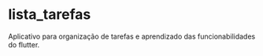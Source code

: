 # lista_tarefas

Aplicativo para organização de tarefas e aprendizado das funcionabilidades do flutter.
